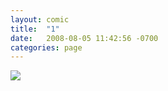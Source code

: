 ```yaml
---
layout: comic
title:  "1"
date:   2008-08-05 11:42:56 -0700
categories: page
---
```

![](/pages/001.png) 
 
